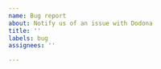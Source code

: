 ```yaml
---
name: Bug report
about: Notify us of an issue with Dodona
title: ''
labels: bug
assignees: ''

---
```


<!--- 
When creating a bug report, please include:
- a description of what goes wrong on which page
- the steps to reproduce the bug
- a screenshot showing the problem, if relevant
--->
